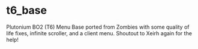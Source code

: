 # t6_base
Plutonium BO2 (T6) Menu Base ported from Zombies with some quality of life fixes, infinite scroller, and a client menu. Shoutout to Xeirh again for the help!
